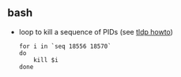 ## bash

- loop to kill a sequence of PIDs
  (see [tldp howto](http://tldp.org/HOWTO/Bash-Prog-Intro-HOWTO-7.html))

  ```
  for i in `seq 18556 18570`
  do
      kill $i
  done
  ```
